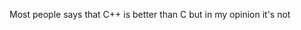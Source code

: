 Most people says that C++ is better than C but in my opinion it's not 
            
            
            
            
            
            
            
            
            
            